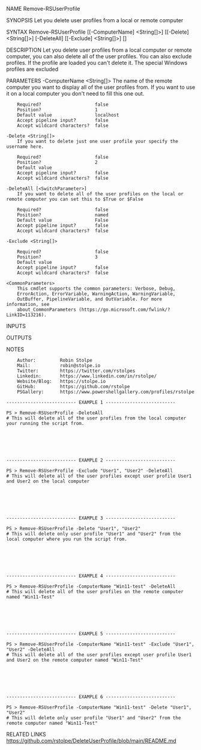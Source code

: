 ﻿
NAME
    Remove-RSUserProfile
    
SYNOPSIS
    Let you delete user profiles from a local or remote computer
    
    
SYNTAX
    Remove-RSUserProfile [[-ComputerName] <String[]>] [[-Delete] <String[]>] [-DeleteAll] [[-Exclude] <String[]>] [<CommonParameters>]
    
    
DESCRIPTION
    Let you delete user profiles from a local computer or remote computer, you can also delete all of the user profiles. You can also exclude profiles.
    If the profile are loaded you can't delete it. The special Windows profiles are excluded
    

PARAMETERS
    -ComputerName <String[]>
        The name of the remote computer you want to display all of the user profiles from. If you want to use it on a local computer you don't need to fill this one out.
        
        Required?                    false
        Position?                    1
        Default value                localhost
        Accept pipeline input?       false
        Accept wildcard characters?  false
        
    -Delete <String[]>
        If you want to delete just one user profile your specify the username here.
        
        Required?                    false
        Position?                    2
        Default value                
        Accept pipeline input?       false
        Accept wildcard characters?  false
        
    -DeleteAll [<SwitchParameter>]
        If you want to delete all of the user profiles on the local or remote computer you can set this to $True or $False
        
        Required?                    false
        Position?                    named
        Default value                False
        Accept pipeline input?       false
        Accept wildcard characters?  false
        
    -Exclude <String[]>
        
        Required?                    false
        Position?                    3
        Default value                
        Accept pipeline input?       false
        Accept wildcard characters?  false
        
    <CommonParameters>
        This cmdlet supports the common parameters: Verbose, Debug,
        ErrorAction, ErrorVariable, WarningAction, WarningVariable,
        OutBuffer, PipelineVariable, and OutVariable. For more information, see
        about_CommonParameters (https://go.microsoft.com/fwlink/?LinkID=113216). 
    
INPUTS
    
OUTPUTS
    
NOTES
    
    
        Author:         Robin Stolpe
        Mail:           robin@stolpe.io
        Twitter:        https://twitter.com/rstolpes
        Linkedin:       https://www.linkedin.com/in/rstolpe/
        Website/Blog:   https://stolpe.io
        GitHub:         https://github.com/rstolpe
        PSGallery:      https://www.powershellgallery.com/profiles/rstolpe
    
    -------------------------- EXAMPLE 1 --------------------------
    
    PS > Remove-RSUserProfile -DeleteAll
    # This will delete all of the user profiles from the local computer your running the script from.
    
    
    
    
    
    
    -------------------------- EXAMPLE 2 --------------------------
    
    PS > Remove-RSUserProfile -Exclude "User1", "User2" -DeleteAll
    # This will delete all of the user profiles except user profile User1 and User2 on the local computer
    
    
    
    
    
    
    -------------------------- EXAMPLE 3 --------------------------
    
    PS > Remove-RSUserProfile -Delete "User1", "User2"
    # This will delete only user profile "User1" and "User2" from the local computer where you run the script from.
    
    
    
    
    
    
    -------------------------- EXAMPLE 4 --------------------------
    
    PS > Remove-RSUserProfile -ComputerName "Win11-test" -DeleteAll
    # This will delete all of the user profiles on the remote computer named "Win11-Test"
    
    
    
    
    
    
    -------------------------- EXAMPLE 5 --------------------------
    
    PS > Remove-RSUserProfile -ComputerName "Win11-test" -Exclude "User1", "User2" -DeleteAll
    # This will delete all of the user profiles except user profile User1 and User2 on the remote computer named "Win11-Test"
    
    
    
    
    
    
    -------------------------- EXAMPLE 6 --------------------------
    
    PS > Remove-RSUserProfile -ComputerName "Win11-test" -Delete "User1", "User2"
    # This will delete only user profile "User1" and "User2" from the remote computer named "Win11-Test"
    
    
    
    
    
    
    
RELATED LINKS
    https://github.com/rstolpe/DeleteUserProfile/blob/main/README.md


